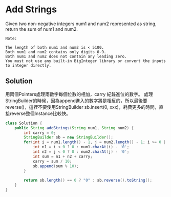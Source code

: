 # Add Strings
Given two non-negative integers num1 and num2 represented as string, return the sum of num1 and num2.

```
Note:

The length of both num1 and num2 is < 5100.
Both num1 and num2 contains only digits 0-9.
Both num1 and num2 does not contain any leading zero.
You must not use any built-in BigInteger library or convert the inputs to integer directly.
```

## Solution

用兩個Pointers處理兩數字每個位數的相加，carry 紀錄進位的數字。
處理StringBuilder的時候，因為append進入的數字將是相反的，所以最後要reverse()，這裡不要使用StringBuilder sb.insert(0, xxx)，耗費更多的時間，直接reverse整個Instance比較快。

```java
class Solution {
    public String addStrings(String num1, String num2) {
        int carry = 0;
        StringBuilder sb = new StringBuilder();
        for(int i = num1.length() - 1, j = num2.length() - 1; i >= 0 || j >= 0 || carry != 0; i--, j--) {
            int n1 = i < 0 ? 0 : num1.charAt(i) - '0';
            int n2 = j < 0 ? 0 : num2.charAt(j) - '0';
            int sum = n1 + n2 + carry;
            carry = sum / 10;
            sb.append(sum % 10);
        }
        
        return sb.length() == 0 ? "0" : sb.reverse().toString();
    }
}
```